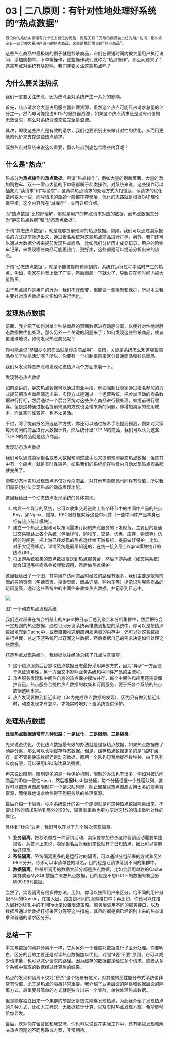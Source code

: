 # 03 | 二八原则：有针对性地处理好系统的“热点数据”

    假设你的系统中存储有几十亿上百亿的商品，而每天有千万级的商品被上亿的用户访问，那么肯定有一部分被大量用户访问的热卖商品，这就是我们常说的“热点商品”。

这些热点商品中最极端的例子就是秒杀商品，它们在很短时间内被大量用户执行访问、添加购物车、下单等操作，这些操作我们就称为“热点操作”。那么问题来了：这些热点对系统有啥影响，我们非要关注这些热点吗？

## 为什么要关注热点

我们一定要关注热点，因为热点会对系统产生一系列的影响。

首先，热点请求会大量占用服务器处理资源，虽然这个热点可能只占请求总量的亿分之一，然而却可能抢占90%的服务器资源，如果这个热点请求还是没有价值的无效请求，那么对系统资源来说完全是浪费。

其次，即使这些热点是有效的请求，我们也要识别出来做针对性的优化，从而用更低的代价来支撑这些热点请求。

既然热点对系统来说这么重要，那么热点到底包含哪些内容呢？

## 什么是“热点”

热点分为**热点操作**和**热点数据**。所谓“热点操作”，例如大量的刷新页面、大量的添加购物车、双十一零点大量的下单等都属于此类操作。对系统来说，这些操作可以抽象为“读请求”和“写请求”，这两种热点请求的处理方式大相径庭，读请求的优化空间要大一些，而写请求的瓶颈一般都在存储层，优化的思路就是根据CAP理论做平衡，这个内容我在“减库存”一文再详细介绍。

而“热点数据”比较好理解，那就是用户的热点请求对应的数据。而热点数据又分为“静态热点数据”和“动态热点数据”。

所谓“静态热点数据”，就是能够提前预测的热点数据。例如，我们可以通过卖家报名的方式提前筛选出来，通过报名系统对这些热点商品进行打标。另外，我们还可以通过大数据分析来提前发现热点商品，比如我们分析历史成交记录、用户的购物车记录，来发现哪些商品可能更热门、更好卖，这些都是可以提前分析出来的热点。

所谓“动态热点数据”，就是不能被提前预测到的，系统在运行过程中临时产生的热点。例如，卖家在抖音上做了广告，然后商品一下就火了，导致它在短时间内被大量购买。

由于热点操作是用户的行为，我们不好改变，但能做一些限制和保护，所以本文我主要针对热点数据来介绍如何进行优化。

## 发现热点数据

前面，我介绍了如何对单个秒杀商品的页面数据进行动静分离，以便针对性地对静态数据做优化处理，那么另外一个关键的问题来了：如何发现这些秒杀商品，或者更准确地说，如何发现热点商品呢？

你可能会说“参加秒杀的商品就是秒杀商品啊”，没错，关键是系统怎么知道哪些商品参加了秒杀活动呢？所以，你要有一个机制提前来区分普通商品和秒杀商品。

我们从发现静态热点和发现动态热点两个方面来看一下。

发现静态热点数据

如前面讲的，静态热点数据可以通过商业手段，例如强制让卖家通过报名参加的方式提前把热点商品筛选出来，实现方式是通过一个运营系统，把参加活动的商品数据进行打标，然后通过一个后台系统对这些热点商品进行预处理，如提前进行缓存。但是这种通过报名提前筛选的方式也会带来新的问题，即增加卖家的使用成本，而且实时性较差，也不太灵活。

不过，除了提前报名筛选这种方式，你还可以通过技术手段提前预测，例如对买家每天访问的商品进行大数据计算，然后统计出TOP N的商品，我们可以认为这些TOP N的商品就是热点商品。

发现动态热点数据

我们可以通过卖家报名或者大数据预测这些手段来提前预测静态热点数据，但这其中有一个痛点，就是实时性较差，如果我们的系统能在秒级内自动发现热点商品那就完美了。

能够动态地实时发现热点不仅对秒杀商品，对其他热卖商品也同样有价值，所以我们需要想办法实现热点的动态发现功能。

这里我给出一个动态热点发现系统的具体实现。

1.  构建一个异步的系统，它可以收集交易链路上各个环节中的中间件产品的热点Key，如Nginx、缓存、RPC服务框架等这些中间件（一些中间件产品本身已经有热点统计模块）。
2.  建立一个热点上报和可以按照需求订阅的热点服务的下发规范，主要目的是通过交易链路上各个系统（包括详情、购物车、交易、优惠、库存、物流等）访问的时间差，把上游已经发现的热点透传给下游系统，提前做好保护。比如，对于大促高峰期，详情系统是最早知道的，在统一接入层上Nginx模块统计的热点URL。
3.  将上游系统收集的热点数据发送到热点服务台，然后下游系统（如交易系统）就会知道哪些商品会被频繁调用，然后做热点保护。

这里我给出了一个图，其中用户访问商品时经过的路径有很多，我们主要是依赖前面的导购页面（包括首页、搜索页面、商品详情、购物车等）提前识别哪些商品的访问量高，通过这些系统中的中间件来收集热点数据，并记录到日志中。

![](https://static001.geekbang.org/resource/image/b6/1f/b62bd8bbdc2d2cded2df8adb857bf01f.jpg)

图1 一个动态热点发现系统

我们通过部署在每台机器上的Agent把日志汇总到聚合和分析集群中，然后把符合一定规则的热点数据，通过订阅分发系统再推送到相应的系统中。你可以是把热点数据填充到Cache中，或者直接推送到应用服务器的内存中，还可以对这些数据进行拦截，总之下游系统可以订阅这些数据，然后根据自己的需求决定如何处理这些数据。

打造热点发现系统时，我根据以往经验总结了几点注意事项。

1.  这个热点服务后台抓取热点数据日志最好采用异步方式，因为“异步”一方面便于保证通用性，另一方面又不影响业务系统和中间件产品的主流程。
2.  热点服务发现和中间件自身的热点保护模块并存，每个中间件和应用还需要保护自己。热点服务台提供热点数据的收集和订阅服务，便于把各个系统的热点数据透明出来。
3.  热点发现要做到接近实时（3s内完成热点数据的发现），因为只有做到接近实时，动态发现才有意义，才能实时地对下游系统提供保护。

## 处理热点数据

**处理热点数据通常有几种思路：一是优化，二是限制，三是隔离**。

先来说说优化。优化热点数据最有效的办法就是缓存热点数据，如果热点数据做了动静分离，那么可以长期缓存静态数据。但是，缓存热点数据更多的是“临时”缓存，即不管是静态数据还是动态数据，都用一个队列短暂地缓存数秒钟，由于队列长度有限，可以采用LRU淘汰算法替换。

再来说说限制。限制更多的是一种保护机制，限制的办法也有很多，例如对被访问商品的ID做一致性Hash，然后根据Hash做分桶，每个分桶设置一个处理队列，这样可以把热点商品限制在一个请求队列里，防止因某些热点商品占用太多的服务器资源，而使其他请求始终得不到服务器的处理资源。

最后介绍一下隔离。秒杀系统设计的第一个原则就是将这种热点数据隔离出来，不要让1%的请求影响到另外的99%，隔离出来后也更方便对这1%的请求做针对性的优化。

具体到“秒杀”业务，我们可以在以下几个层次实现隔离。

1.  **业务隔离**。把秒杀做成一种营销活动，卖家要参加秒杀这种营销活动需要单独报名，从技术上来说，卖家报名后对我们来说就有了已知热点，因此可以提前做好预热。
2.  **系统隔离**。系统隔离更多的是运行时的隔离，可以通过分组部署的方式和另外99%分开。秒杀可以申请单独的域名，目的也是让请求落到不同的集群中。
3.  **数据隔离**。秒杀所调用的数据大部分都是热点数据，比如会启用单独的Cache集群或者MySQL数据库来放热点数据，目的也是不想0.01%的数据有机会影响99.99%数据。

当然了，实现隔离有很多种办法。比如，你可以按照用户来区分，给不同的用户分配不同的Cookie，在接入层，路由到不同的服务接口中；再比如，你还可以在接入层针对URL中的不同Path来设置限流策略。服务层调用不同的服务接口，以及数据层通过给数据打标来区分等等这些措施，其目的都是把已经识别出来的热点请求和普通的请求区分开。

## 总结一下

本文与数据的动静分离不一样，它从另外一个维度对数据进行了区分处理。你要明白，区分的目的主要还是对读热点数据加以优化，对照“4要1不要”原则，它可以减少请求量，也可以减少请求的路径。因为缓存的数据都是经过多个请求，或者从多个系统中获取的数据经过计算后的结果。

热点的发现和隔离不仅对“秒杀”这个场景有意义，对其他的高性能分布式系统也非常有价值，尤其是热点的隔离非常重要。我介绍了业务层面的隔离和数据层面的隔离方式，最重要最简单的方式就是独立出来一个集群，单独处理热点数据。

但是能够独立出来一个集群的前提还是首先能够发现热点，为此我介绍了发现热点的几种方式，比如人工标识、大数据统计计算，以及实时热点发现方案，希望能够给你启发。

最后，欢迎你在留言区和我交流，你也可以说说在实际工作中，还有哪些发现和解决热点问题的不同思路或方案，非常期待。
    
